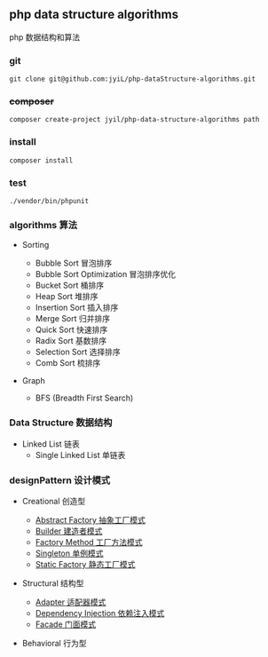 ## php data structure algorithms

php 数据结构和算法

### git
    git clone git@github.com:jyiL/php-dataStructure-algorithms.git

### ~~composer~~
    composer create-project jyil/php-data-structure-algorithms path
    
### install
    composer install
        
### test
    ./vendor/bin/phpunit
    
### algorithms 算法

* Sorting
    - Bubble Sort 冒泡排序
    - Bubble Sort Optimization 冒泡排序优化
    - Bucket Sort 桶排序
    - Heap Sort 堆排序
    - Insertion Sort 插入排序
    - Merge Sort 归并排序
    - Quick Sort 快速排序
    - Radix Sort 基数排序
    - Selection Sort 选择排序
    - Comb Sort 梳排序
    
* Graph
    - BFS (Breadth First Search)  
    
### Data Structure 数据结构

* Linked List 链表
    - Single Linked List 单链表
    
### designPattern 设计模式

* Creational 创造型
    - [Abstract Factory 抽象工厂模式](https://iocaffcdn.phphub.org/uploads/images/201803/19/1/UMD5mQUIFw.png) 
    - [Builder 建造者模式](https://iocaffcdn.phphub.org/uploads/images/201803/19/1/JFAXquMVD9.png) 
    - [Factory Method 工厂方法模式](https://iocaffcdn.phphub.org/uploads/images/201901/02/23060/AyLHGgVROw.png!large) 
    - [Singleton 单例模式](https://iocaffcdn.phphub.org/uploads/images/201803/19/1/bVjGzeAlPV.png) 
    - [Static Factory 静态工厂模式](https://iocaffcdn.phphub.org/uploads/images/201803/19/1/wZFkQjM3UG.png) 
    
* Structural 结构型
    - [Adapter 适配器模式](https://iocaffcdn.phphub.org/uploads/images/201803/19/1/oHBRHvqDHI.png)
    - [Dependency Injection 依赖注入模式](https://iocaffcdn.phphub.org/uploads/images/201803/19/1/MihvMhMofO.png)
    - [Facade 门面模式](https://iocaffcdn.phphub.org/uploads/images/201803/19/1/z5RZ820Gdy.png)

* Behavioral 行为型